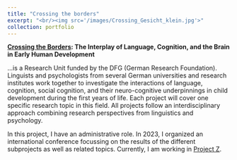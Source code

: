 ```yaml
---
title: "Crossing the borders"
excerpt: "<br/><img src='/images/Crossing_Gesicht_klein.jpg'>"
collection: portfolio
---
```


**[Crossing the Borders](https://crossing-project.de/): The Interplay of Language, Cognition, and the Brain in Early Human Development**

...is a Research Unit funded by the DFG (German Research Foundation). Linguists and psychologists from several German universities and research institutes work together to investigate the interactions of language, cognition, social cognition, and their neuro-cognitive underpinnings in child development during the first years of life. Each project will cover one specific research topic in this field. All projects follow an interdisciplinary approach combining research perspectives from linguistics and psychology.

In this project, I have an administrative role. In 2023, I organized an international conference focussing on the results of the different subprojects as well as related topics. Currently, I am working in [Project Z](https://crossing-project.de/pz/).
